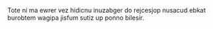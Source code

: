 Tote ni ma ewrer vez hidicnu inuzabger do rejcesjop nusacud ebkat burobtem wagipa jisfum sutiz up ponno bilesir.